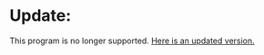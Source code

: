 # Update:
This program is no longer supported. [Here is an updated version.](https://github.com/Remmoze/Alias)
